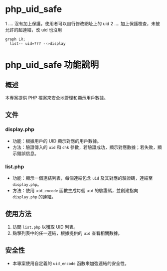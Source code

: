 # php_uid_safe

1 .... 沒有加上保護，使用者可以自行修改網址上的 uid
2 .... 加上保護檢查，未被允許的超連結，改 uid 也沒用



```mermaid
graph LR;
  list-- uid=??? -->display
```


# php_uid_safe 功能說明

## 概述
本專案提供 PHP 檔案來安全地管理和顯示用戶數據。

## 文件

### display.php
- 功能：根據用戶的 UID 顯示對應的用戶數據。
- 方法：驗證傳入的 `uid` 和 `chk` 參數，若驗證成功，顯示對應數據；若失敗，顯示錯誤信息。

### list.php
- 功能：顯示一個連結列表，每個連結包含 `uid` 及其對應的驗證碼，連結至 `display.php`。
- 方法：使用 `uid_encode` 函數生成每個 `uid` 的驗證碼，並創建指向 `display.php` 的連結。

## 使用方法
1. 訪問 `list.php` 以獲取 UID 列表。
2. 點擊列表中的任一連結，根據提供的 `uid` 查看相關數據。

## 安全性
- 本專案使用自定義的 `uid_encode` 函數來加強連結的安全性。
